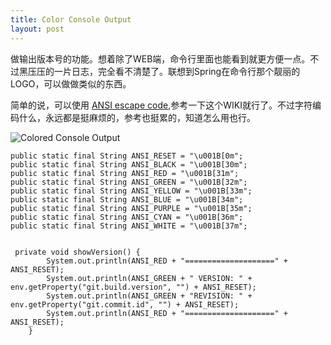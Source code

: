 ```yaml
---
title: Color Console Output
layout: post
---
```


做输出版本号的功能。想着除了WEB端，命令行里面也能看到就更方便一点。不过黑压压的一片日志，完全看不清楚了。联想到Spring在命令行那个靓丽的LOGO，可以做做类似的东西。

简单的说，可以使用 [ANSI escape code](https://en.wikipedia.org/wiki/ANSI_escape_code),参考一下这个WIKI就行了。不过字符编码什么，永远都是挺麻烦的，参考也挺累的，知道怎么用也行。

![Colored Console Output](http://villim.github.io/img/2016/color-console-output.png)

```
public static final String ANSI_RESET = "\u001B[0m";
public static final String ANSI_BLACK = "\u001B[30m";
public static final String ANSI_RED = "\u001B[31m";
public static final String ANSI_GREEN = "\u001B[32m";
public static final String ANSI_YELLOW = "\u001B[33m";
public static final String ANSI_BLUE = "\u001B[34m";
public static final String ANSI_PURPLE = "\u001B[35m";
public static final String ANSI_CYAN = "\u001B[36m";
public static final String ANSI_WHITE = "\u001B[37m";


 private void showVersion() {
        System.out.println(ANSI_RED + "====================" + ANSI_RESET);
        System.out.println(ANSI_GREEN + " VERSION: " + env.getProperty("git.build.version", "") + ANSI_RESET);
        System.out.println(ANSI_GREEN + "REVISION: " + env.getProperty("git.commit.id", "") + ANSI_RESET);
        System.out.println(ANSI_RED + "====================" + ANSI_RESET);
    }
```